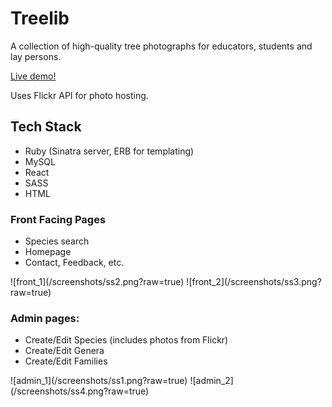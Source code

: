 <h1>Treelib</h1>
<p>A collection of high-quality tree photographs for educators, students and lay persons.</p>
<p style="text-align=center;">
<a href="http://treelib.nathanwillson.com">Live demo!</a>
</p>
<p>Uses Flickr API for photo hosting.</p>

<h2>Tech Stack</h2>
<ul>
<li>Ruby (Sinatra server, ERB for templating)</li>
<li>MySQL</li>
<li>React</li>
<li>SASS</li>
<li>HTML</li>
</ul>

</hr>

<h3>Front Facing Pages</h3>
<ul>
<li>Species search</li>
<li>Homepage</li>
<li>Contact, Feedback, etc.</li>
</ul>
![front_1](/screenshots/ss2.png?raw=true)
![front_2](/screenshots/ss3.png?raw=true)

</hr>

<h3>Admin pages:</h3>
<ul>
<li>Create/Edit Species (includes photos from Flickr)</li>
<li>Create/Edit Genera</li>
<li>Create/Edit Families</li>
</ul>
![admin_1](/screenshots/ss1.png?raw=true)
![admin_2](/screenshots/ss4.png?raw=true)

